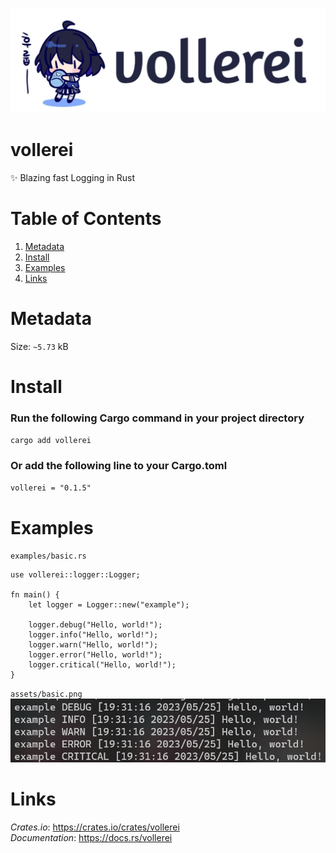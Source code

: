 ![vollerei](assets/logo.png)

# vollerei
✨ Blazing fast Logging in Rust

# Table of Contents
1. [Metadata](#metadata)
2. [Install](#install)
3. [Examples](#examples)
4. [Links](#links)

# Metadata
Size: `~5.73` kB

# Install
### Run the following Cargo command in your project directory
`cargo add vollerei`
### Or add the following line to your Cargo.toml
`vollerei = "0.1.5"`

# Examples
`examples/basic.rs`
```
use vollerei::logger::Logger;

fn main() {
    let logger = Logger::new("example");

    logger.debug("Hello, world!");
    logger.info("Hello, world!");
    logger.warn("Hello, world!");
    logger.error("Hello, world!");
    logger.critical("Hello, world!");
}
```
`assets/basic.png`
![basic](assets/basic.png)

# Links
*Crates.io*: https://crates.io/crates/vollerei \
*Documentation*: https://docs.rs/vollerei